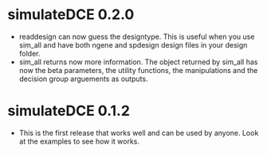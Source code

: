 # simulateDCE 0.2.0

* readdesign can now guess the designtype. This is useful when you use sim_all and have both ngene and spdesign design files in your design folder. 
* sim_all returns now more information. The object returned by sim_all has now the beta parameters, the utility functions, the manipulations and the decision group arguements as outputs.

# simulateDCE 0.1.2

* This is the first release that works well and can be used by anyone. Look at the examples to see how it works.
